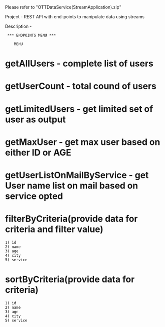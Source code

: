 Please refer to "OTTDataService(StreamApplication).zip"

Project - REST API with end-points to manipulate data using streams

Description - 

     *** ENDPOINTS MENU ***

        MENU           
 # getAllUsers            - complete list of users
 # getUserCount           - total cound of users
 # getLimitedUsers        - get limited set of user as output
 # getMaxUser             - get max user based on either ID or AGE
 # getUserListOnMailByService     - get User name list on mail based on service opted

 # filterByCriteria(provide data for criteria and filter value)
    1) id 
    2) name 
    3) age 
    4) city 
    5) service 
 # sortByCriteria(provide data for criteria)
    1) id 
    2) name 
    3) age 
    4) city 
    5) service 
